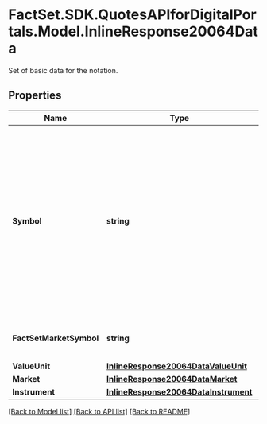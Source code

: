 # FactSet.SDK.QuotesAPIforDigitalPortals.Model.InlineResponse20064Data
Set of basic data for the notation.

## Properties

Name | Type | Description | Notes
------------ | ------------- | ------------- | -------------
**Symbol** | **string** | The symbol of the notation. It is a market-specific code to identify the notation. Which characters can be part of a symbol depends on the market. If a market does not define a proprietary symbol, but uses a different identifier (for example, the ISIN or the WKN) to identify notations, no symbol will be set for the notations of that market. | [optional] 
**FactSetMarketSymbol** | **string** | The FactSet market symbol of the notation (i.e. TICKER_EXCHANGE). | [optional] 
**ValueUnit** | [**InlineResponse20064DataValueUnit**](InlineResponse20064DataValueUnit.md) |  | [optional] 
**Market** | [**InlineResponse20064DataMarket**](InlineResponse20064DataMarket.md) |  | [optional] 
**Instrument** | [**InlineResponse20064DataInstrument**](InlineResponse20064DataInstrument.md) |  | [optional] 

[[Back to Model list]](../README.md#documentation-for-models) [[Back to API list]](../README.md#documentation-for-api-endpoints) [[Back to README]](../README.md)

